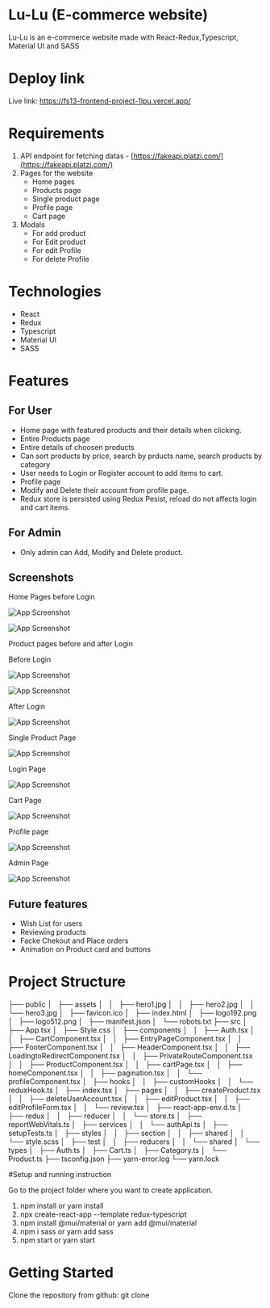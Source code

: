 
# Lu-Lu (E-commerce website)

Lu-Lu is an e-commerce website made with React-Redux,Typescript, Material UI and SASS

# Deploy link

Live link: https://fs13-frontend-project-1lpu.vercel.app/

# Requirements

1. API endpoint for fetching datas - [https://fakeapi.platzi.com/](https://fakeapi.platzi.com/)
2. Pages for the website 
   - Home pages
   - Products page
   - Single product page
   - Profile page
   - Cart page
3. Modals
   - For add product
   - For Edit product
   - For edit Profile
   - For delete Profile

# Technologies 

- React
- Redux
- Typescript
- Material UI
- SASS

# Features

## For User
 
- Home page with featured products and their details when clicking.
- Entire Products page
- Entire details of choosen products
- Can sort products by price, search by prducts name, search products by category
- User needs to Login or Register account to add items to cart.
- Profile page
- Modify and Delete their account from profile page.
- Redux store is persisted using Redux Pesist, reload do not affects login and cart items.

## For Admin

- Only admin can Add, Modify and Delete product.

## Screenshots

Home Pages before Login

![App Screenshot](https://i.ibb.co/Tq4rSst/Home1.png)

![App Screenshot](https://i.ibb.co/fxNcsXw/Home2.png)

Product pages before and after Login

Before Login

![App Screenshot](https://i.ibb.co/LNKN5Xb/Product1.png)

![App Screenshot](https://i.ibb.co/9twYM8c/Product2.png)

After Login

![App Screenshot](https://i.ibb.co/GJd4dBz/Product-Login.png)

Single Product Page

![App Screenshot](https://i.ibb.co/Xb9sqKr/Single-Pro.png)

Login Page

![App Screenshot](https://i.ibb.co/PQ0gkHM/Login.png)

Cart Page

![App Screenshot](https://i.ibb.co/J3T7YMy/Cart.png)

Profile page

![App Screenshot](https://i.ibb.co/4VcPYdT/UProfile.png)

Admin Page

![App Screenshot](https://i.ibb.co/GCDZTkc/Admin-Page.png)

## Future features

- Wish List for users
- Reviewing products
- Facke Chekout and Place orders
- Animation on Product card and buttons

# Project Structure
   
├── public
│   ├── assets
│   │   ├── hero1.jpg
│   │   ├── hero2.jpg
│   │   └── hero3.jpg
│   ├── favicon.ico
│   ├── index.html
│   ├── logo192.png
│   ├── logo512.png
│   ├── manifest.json
│   └── robots.txt
├── src
│   ├── App.tsx
│   ├── Style.css
│   ├── components
│   │   ├── Auth.tsx
│   │   ├── CartComponent.tsx
│   │   ├── EntryPageComponent.tsx
│   │   ├── FooterComponent.tsx
│   │   ├── HeaderComponent.tsx
│   │   ├── LoadingtoRedirectComponent.tsx
│   │   ├── PrivateRouteComponent.tsx
│   │   ├── ProductComponent.tsx
│   │   ├── cartPage.tsx
│   │   ├── homeComponent.tsx
│   │   ├── pagination.tsx
│   │   └── profileComponent.tsx
│   ├── hooks
│   │   ├── customHooks
│   │   └── reduxHook.ts
│   ├── index.tsx
│   ├── pages
│   │   ├── createProduct.tsx
│   │   ├── deleteUserAccount.tsx
│   │   ├── editProduct.tsx
│   │   ├── editProfileForm.tsx
│   │   └── review.tsx
│   ├── react-app-env.d.ts
│   ├── redux
│   │   ├── reducer
│   │   └── store.ts
│   ├── reportWebVitals.ts
│   ├── services
│   │   └── authApi.ts
│   ├── setupTests.ts
│   ├── styles
│   │   ├── section
│   │   ├── shared
│   │   └── style.scss
│   ├── test
│   │   ├── reducers
│   │   └── shared
│   └── types
│       ├── Auth.ts
│       ├── Cart.ts
│       ├── Category.ts
│       └── Product.ts
├── tsconfig.json
├── yarn-error.log
└── yarn.lock

#Setup and running instruction

Go to the project folder where you want to create application.

1. npm install
     or
   yarn install
2. npx create-react-app <project-name> --template redux-typescript
3. npm install @mui/material
      or yarn add @mui/material
4. npm i sass or yarn add sass
5. npm start or yarn start

# Getting Started

Clone the repository from github: git clone

